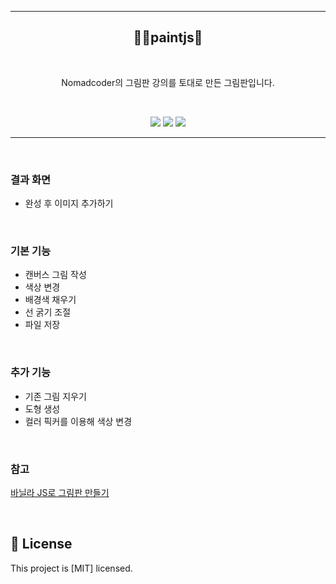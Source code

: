 ------------

<h2 align="middle">👩‍🎨paintjs🎨</h2>
<br />
<p align="middle">Nomadcoder의 그림판 강의를 토대로 만든 그림판입니다.</p>
<br />

<p align="middle">
  <img src="https://img.shields.io/badge/html-E34F26?style=for-the-badge&logo=html5&logoColor=white" />
  <img src="https://img.shields.io/badge/css-1572B6?style=for-the-badge&logo=css3&logoColor=white" />
  <img src="https://img.shields.io/badge/javascript-F7DF1E?style=for-the-badge&logo=javascript&logoColor=white" />
</p>

------------
<br />

### 결과 화면

- 완성 후 이미지 추가하기
<br />

### 기본 기능

- 캔버스 그림 작성
- 색상 변경
- 배경색 채우기
- 선 굵기 조절
- 파일 저장 

<br />

### 추가 기능

- 기존 그림 지우기
- 도형 생성
- 컬러 픽커를 이용해 색상 변경

<br />

### 참고

<a href="https://nomadcoders.co/javascript-for-beginners-2">바닐라 JS로 그림판 만들기</a>

<br/>


## 📝 License

This project is [MIT] licensed.
